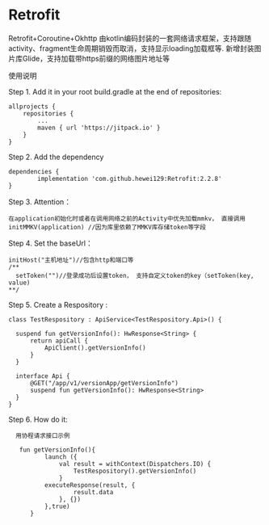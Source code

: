 # Retrofit
Retrofit+Coroutine+Okhttp 由kotlin编码封装的一套网络请求框架，支持跟随activity、fragment生命周期销毁而取消，支持显示loading加载框等. 
新增封装图片库Glide，支持加载带https前缀的网络图片地址等

使用说明

Step 1. Add it in your root build.gradle at the end of repositories:

	allprojects {
		repositories {
			...
			maven { url 'https://jitpack.io' }
		}
	}
	
Step 2. Add the dependency

	dependencies {
	        implementation 'com.github.hewei129:Retrofit:2.2.8'
	}
	
Step 3. Attention：

	在application初始化时或者在调用网络之前的Activity中优先加载mmkv， 直接调用initMMKV(application) //因为库里依赖了MMKV库存储token等字段
	
Step 4. Set the baseUrl：
	
	initHost("主机地址")//包含http和端口等
	/**
	  setToken("")//登录成功后设置token， 支持自定义token的key（setToken(key, value)
	**/

Step 5. Create a Respository :

    class TestRespository : ApiService<TestRespository.Api>() {

      suspend fun getVersionInfo(): HwResponse<String> {
          return apiCall {
              ApiClient().getVersionInfo()
          }
      }

      interface Api {
          @GET("/app/v1/versionApp/getVersionInfo")
          suspend fun getVersionInfo(): HwResponse<String>
      }
    }
    
Step 6. How do it:
      
      用协程请求接口示例
       
       fun getVersionInfo(){
              launch ({
                  val result = withContext(Dispatchers.IO) {
                      TestRespository().getVersionInfo()
                  }
              executeResponse(result, {
                      result.data
                  }, {})
              },true)
          }
       


